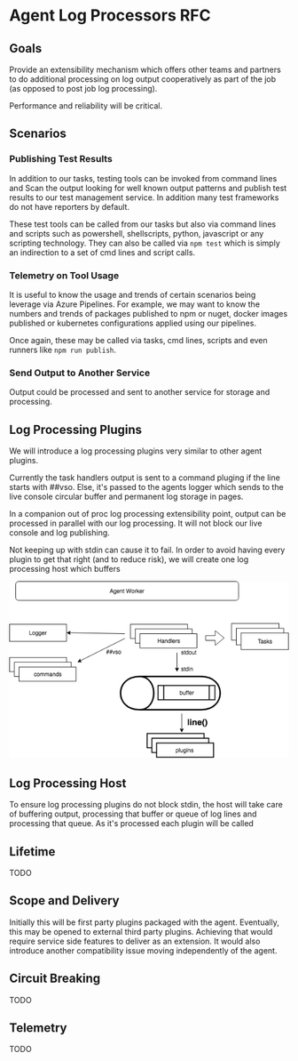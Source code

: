 # Agent Log Processors RFC

## Goals

Provide an extensibility mechanism which offers other teams and partners to do additional processing on log output cooperatively as part of the job (as opposed to post job log processing).

Performance and reliability will be critical.  

## Scenarios 

### Publishing Test Results

In addition to our tasks, testing tools can be invoked from command lines and 
Scan the output looking for well known output patterns and publish test results to our test management service.  In addition many test frameworks do not have reporters by default.

These test tools can be called from our tasks but also via command lines and scripts such as powershell, shellscripts, python, javascript or any scripting technology.  They can also be called via `npm test` which is simply an indirection to a set of cmd lines and script calls. 

### Telemetry on Tool Usage

It is useful to know the usage and trends of certain scenarios being leverage via Azure Pipelines.  For example, we may want to know the numbers and trends of packages published to npm or nuget, docker images published or kubernetes configurations applied using our pipelines.

Once again, these may be called via tasks, cmd lines, scripts and even runners like `npm run publish`.

### Send Output to Another Service

Output could be processed and sent to another service for storage and processing.

## Log Processing Plugins

We will introduce a log processing plugins very similar to other agent plugins.

Currently the task handlers output is sent to a command pluging if the line starts with ##vso.  Else, it's passed to the agents logger which sends to the live console circular buffer and permanent log storage in pages.

In a companion out of proc log processing extensibility point, output can be processed in parallel with our log processing.  It will not block our live console and log publishing.

Not keeping up with stdin can cause it to fail.  In order to avoid having every plugin to get that right (and to reduce risk), we will create one log processing host which buffers

![layers](res/AgentLogProcessors.png)

## Log Processing Host

To ensure log processing plugins do not block stdin, the host will take care of buffering output, processing that buffer or queue of log lines and processing that queue.  As it's processed each plugin will be called

## Lifetime

TODO

## Scope and Delivery

Initially this will be first party plugins packaged with the agent.  Eventually, this may be opened to external third party plugins.  Achieving that would require service side features to deliver as an extension.  It would also introduce another compatibility issue moving independently of the agent.

## Circuit Breaking

TODO

## Telemetry

TODO







